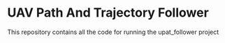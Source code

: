 # UAV Path And Trajectory Follower

This repository contains all the code for running the upat_follower project
<!-- , which is composed of three nodes mainly. -->

<!-- - [path_generator](https://github.com/hecperleo/upat_follower/blob/master/src/path_generator.cpp) is responsible for receiving an initial path and generating an improved final path or trajectory. Mainly improves the path using linear or cubic interpolations. If a trajectory must be generated, this node also needs the percentage of maximum speed at every segment of the initial path.
- [path_follower](https://github.com/hecperleo/upat_follower/blob/master/src/path_follower.cpp) is responsible for receiving the final path or trajectory and generating a velocity to follow it.
- [path_manager](https://github.com/hecperleo/upat_follower/blob/master/src/path_manager.cpp) creates the initial path, communicates with path_generator to improve the path or generate a trajectory, tells path_follower which is the improved path or trajectory and communicates with UAV to give the speed provided by path_follower.

## Installation Instructions - Ubuntu 16.04 with ROS Kinetic

1. Follow the [instructions](https://github.com/grvcTeam/grvc-ual/wiki/How-to-build-and-install-grvc-ual) for install and build the [GRVC UAV abstraction layer](https://github.com/grvcTeam/grvc-ual).
2. Clone this repository in your workspace.
```
$ cd ~/catkin_ws/src
$ git clone https://github.com/hecperleo/upat_follower.git
```
3. Install [ecl_geometry](http://wiki.ros.org/ecl_geometry).
```
$ sudo apt-get install ros-kinetic-ecl-geometry
```
4. Build and source your workspace.
```
$ cd ~/catkin_ws
$ catkin build
```
5. Run tests to check everything. For this step, you need two terminals.

    terminal 1: `$ roscore`  
terminal 2: `$ catkin run_tests`

> **Note**: After this step, you can use just one terminal to run tests without roscore using this command.    
>`$ rostest upat_follower tests_run.tests`.


## How to use UAV path manager

Running this command in a terminal is enough to launch the simulation.

```
$ roslaunch upat_follower mision_ual.launch
```

[mision_ual](https://github.com/hecperleo/upat_follower/blob/master/launch/mision_ual.launch) creates a manager, a generator and a follower per UAV. This launch is an example of the whole project generating and following a trajectory. 
By default, you will see two UAV, if you want to see just one UAV you can turn off the flag `multi`, you also can turn off the flag `trajectory` to see how this project works with a path instead of a trajectory.

```
$ roslaunch upat_follower mision_ual.launch multi:=false trajectory:=false
```


If you want to use this project, you should replace _path_manager_ to your node. Simply use _path_generator_ and _path_follower_. Those two nodes are servers, so you can communicate with them using GeneratePath and FollowPath services. 

> **Note**: Check [path_manager](https://github.com/hecperleo/upat_follower/blob/master/src/path_manager.cpp) to see an example.

### Nodes Modes

You can change the mode of a node using _generator_mode_ or _follower_mode_. To use a path you can use modes 1,2 or 3 of _generator_mode_ and you must use mode 1 of follower_mode. You also need to fill _init_path_ at service GeneratePath. At service FollowPath you need to fill _look_ahead_ and _cruising_speed_. If you want to generate a trajectory, you must use mode 4 of _generator_mode_ and mode 2 of _follower_mode_. 

You need to connect GeneratePath outputs with FollowPath inputs.

### Services Table

|    Service    | Input                         | Type      | Output                        | Type      |
| :-----------: | :---------------------------- | :-------- | :---------------------------- | :-------- |
| Generate Path | init_path                     | Path      | generated_path                | Path      |
|               | generator_mode                | Int8      | generated_path_vel_percentage | Path      |
|               | max_vel_percentage            | Float32[] | max_velocity                  | Float32   |
|               |                               |           | generated_max_vel_percetage[] | Float32[] |
|               |                               |           |                               |           |
|               |                               |           |                               |           |
|  Follow Path  | generated_path                | Path      | ok                            | Bool      |
|               | generated_path_vel_percentage | Path      |                               |           |
|               | follower_mode                 | Int8      |                               |           |
|               | look_ahead                    | Float32   |                               |           |
|               | cruising_speed                | Float32   |                               |           |
|               | max_velocity                  | Float32   |                               |           |
|               | generated_max_vel_percentage  | Float32[] |                               |           | -->
